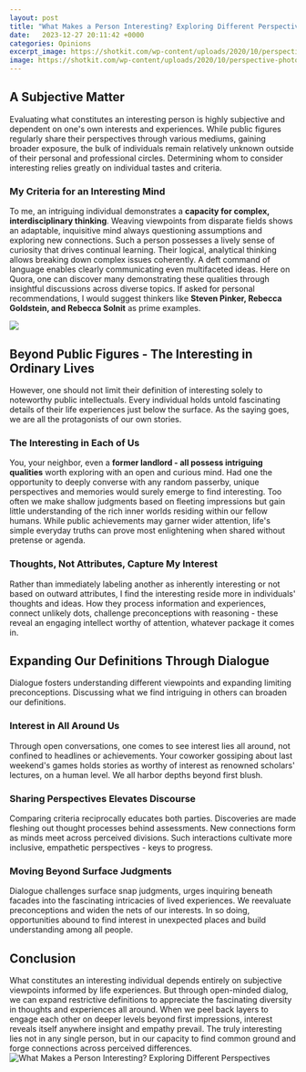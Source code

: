 ```yaml
---
layout: post
title: "What Makes a Person Interesting? Exploring Different Perspectives"
date:   2023-12-27 20:11:42 +0000
categories: Opinions
excerpt_image: https://shotkit.com/wp-content/uploads/2020/10/perspective-photography-featured.jpg
image: https://shotkit.com/wp-content/uploads/2020/10/perspective-photography-featured.jpg
---
```


## A Subjective Matter
Evaluating what constitutes an interesting person is highly subjective and dependent on one's own interests and experiences. While public figures regularly share their perspectives through various mediums, gaining broader exposure, the bulk of individuals remain relatively unknown outside of their personal and professional circles. Determining whom to consider interesting relies greatly on individual tastes and criteria.
### My Criteria for an Interesting Mind
To me, an intriguing individual demonstrates a **capacity for complex, interdisciplinary thinking**. Weaving viewpoints from disparate fields shows an adaptable, inquisitive mind always questioning assumptions and exploring new connections. Such a person possesses a lively sense of curiosity that drives continual learning. Their logical, analytical thinking allows breaking down complex issues coherently. A deft command of language enables clearly communicating even multifaceted ideas. Here on Quora, one can discover many demonstrating these qualities through insightful discussions across diverse topics. If asked for personal recommendations, I would suggest thinkers like **Steven Pinker, Rebecca Goldstein, and Rebecca Solnit** as prime examples.

![](https://themindfool.com/wp-content/uploads/2020/06/Perspective-On-Life-The-Types1111-01-740x740.jpg)
## Beyond Public Figures - The Interesting in Ordinary Lives  
However, one should not limit their definition of interesting solely to noteworthy public intellectuals. Every individual holds untold fascinating details of their life experiences just below the surface. As the saying goes, we are all the protagonists of our own stories.
### The Interesting in Each of Us
You, your neighbor, even a **former landlord - all possess intriguing qualities** worth exploring with an open and curious mind. Had one the opportunity to deeply converse with any random passerby, unique perspectives and memories would surely emerge to find interesting. Too often we make shallow judgments based on fleeting impressions but gain little understanding of the rich inner worlds residing within our fellow humans. While public achievements may garner wider attention, life's simple everyday truths can prove most enlightening when shared without pretense or agenda. 
### Thoughts, Not Attributes, Capture My Interest
Rather than immediately labeling another as inherently interesting or not based on outward attributes, I find the interesting reside more in individuals' thoughts and ideas. How they process information and experiences, connect unlikely dots, challenge preconceptions with reasoning - these reveal an engaging intellect worthy of attention, whatever package it comes in.
## Expanding Our Definitions Through Dialogue
Dialogue fosters understanding different viewpoints and expanding limiting preconceptions. Discussing what we find intriguing in others can broaden our definitions.
### Interest in All Around Us  
Through open conversations, one comes to see interest lies all around, not confined to headlines or achievements. Your coworker gossiping about last weekend's games holds stories as worthy of interest as renowned scholars' lectures, on a human level. We all harbor depths beyond first blush.
### Sharing Perspectives Elevates Discourse
Comparing criteria reciprocally educates both parties. Discoveries are made fleshing out thought processes behind assessments. New connections form as minds meet across perceived divisions. Such interactions cultivate more inclusive, empathetic perspectives - keys to progress.
### Moving Beyond Surface Judgments  
Dialogue challenges surface snap judgments, urges inquiring beneath facades into the fascinating intricacies of lived experiences. We reevaluate preconceptions and widen the nets of our interests. In so doing, opportunities abound to find interest in unexpected places and build understanding among all people.
## Conclusion
What constitutes an interesting individual depends entirely on subjective viewpoints informed by life experiences. But through open-minded dialog, we can expand restrictive definitions to appreciate the fascinating diversity in thoughts and experiences all around. When we peel back layers to engage each other on deeper levels beyond first impressions, interest reveals itself anywhere insight and empathy prevail. The truly interesting lies not in any single person, but in our capacity to find common ground and forge connections across perceived differences.
 ![What Makes a Person Interesting? Exploring Different Perspectives](https://shotkit.com/wp-content/uploads/2020/10/perspective-photography-featured.jpg)
